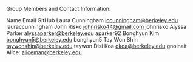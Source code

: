 Group Members and Contact Information:

Name                     Email                       GitHub
Laura Cunningham	  lccunningham@berkeley.edu	  lauraccunningham
John Risko        johnrisko44@gmail.com       johnrisko
Alyssa Parker 	alyssaparker@berkeley.edu	    aparker92
Bonghyun Kim	  bonghyun5@berkeley.edu	      bonghyun5
Tay Won Shin	  taywonshin@berkeley.edu	      taywon
Disi Koa	      dkoa@berkeley.edu	            gnolnait
Alice:          aliceman@berkeley.edu         
